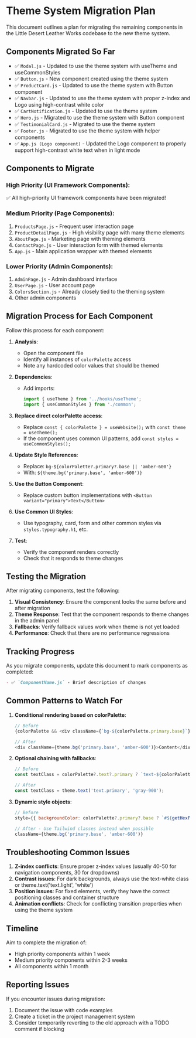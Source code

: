 # Theme System Migration Plan

This document outlines a plan for migrating the remaining components in the Little Desert Leather Works codebase to the new theme system.

## Components Migrated So Far

- ✅ `Modal.js` - Updated to use the theme system with useTheme and useCommonStyles
- ✅ `Button.js` - New component created using the theme system
- ✅ `ProductCard.js` - Updated to use the theme system with Button component
- ✅ `Navbar.js` - Updated to use the theme system with proper z-index and Logo using high-contrast white color
- ✅ `CartNotification.js` - Updated to use the theme system
- ✅ `Hero.js` - Migrated to use the theme system with Button component
- ✅ `TestimonialCard.js` - Migrated to use the theme system
- ✅ `Footer.js` - Migrated to use the theme system with helper components
- ✅ `App.js (Logo component)` - Updated the Logo component to properly support high-contrast white text when in light mode

## Components to Migrate

### High Priority (UI Framework Components):

✅ All high-priority UI framework components have been migrated!

### Medium Priority (Page Components):

1. `ProductsPage.js` - Frequent user interaction page
2. `ProductDetailPage.js` - High visibility page with many theme elements
3. `AboutPage.js` - Marketing page with theming elements
4. `ContactPage.js` - User interaction form with themed elements
5. `App.js` - Main application wrapper with themed elements

### Lower Priority (Admin Components):

1. `AdminPage.js` - Admin dashboard interface
2. `UserPage.js` - User account page
3. `ColorsSection.js` - Already closely tied to the theming system
4. Other admin components

## Migration Process for Each Component

Follow this process for each component:

1. **Analysis**:
   - Open the component file
   - Identify all instances of `colorPalette` access
   - Note any hardcoded color values that should be themed

2. **Dependencies**:
   - Add imports:
     ```javascript
     import { useTheme } from '../hooks/useTheme';
     import { useCommonStyles } from './common';
     ```

3. **Replace direct colorPalette access**:
   - Replace `const { colorPalette } = useWebsite();` with `const theme = useTheme();`
   - If the component uses common UI patterns, add `const styles = useCommonStyles();`

4. **Update Style References**:
   - Replace: `bg-${colorPalette?.primary?.base || 'amber-600'}`
   - With: `${theme.bg('primary.base', 'amber-600')}`

5. **Use the Button Component**:
   - Replace custom button implementations with `<Button variant="primary">Text</Button>`

6. **Use Common UI Styles**:
   - Use typography, card, form and other common styles via `styles.typography.h1`, etc.

7. **Test**:
   - Verify the component renders correctly
   - Check that it responds to theme changes

## Testing the Migration

After migrating components, test the following:

1. **Visual Consistency**: Ensure the component looks the same before and after migration
2. **Theme Response**: Test that the component responds to theme changes in the admin panel
3. **Fallbacks**: Verify fallback values work when theme is not yet loaded
4. **Performance**: Check that there are no performance regressions

## Tracking Progress

As you migrate components, update this document to mark components as completed:

```markdown
- ✅ `ComponentName.js` - Brief description of changes
```

## Common Patterns to Watch For

1. **Conditional rendering based on colorPalette**:
   ```javascript
   // Before
   {colorPalette && <div className={`bg-${colorPalette.primary.base}`}>Content</div>}

   // After
   <div className={theme.bg('primary.base', 'amber-600')}>Content</div>
   ```

2. **Optional chaining with fallbacks**:
   ```javascript
   // Before
   const textClass = colorPalette?.text?.primary ? `text-${colorPalette.text.primary}` : 'text-gray-900';

   // After
   const textClass = theme.text('text.primary', 'gray-900');
   ```

3. **Dynamic style objects**:
   ```javascript
   // Before
   style={{ backgroundColor: colorPalette?.primary?.base ? `#${getHexFromTailwind(colorPalette.primary.base)}` : '#d97706' }}

   // After - Use Tailwind classes instead when possible
   className={theme.bg('primary.base', 'amber-600')}
   ```

## Troubleshooting Common Issues

1. **Z-index conflicts**: Ensure proper z-index values (usually 40-50 for navigation components, 30 for dropdowns)
2. **Contrast issues**: For dark backgrounds, always use the text-white class or theme.text('text.light', 'white')
3. **Position issues**: For fixed elements, verify they have the correct positioning classes and container structure
4. **Animation conflicts**: Check for conflicting transition properties when using the theme system

## Timeline

Aim to complete the migration of:
- High priority components within 1 week
- Medium priority components within 2-3 weeks
- All components within 1 month

## Reporting Issues

If you encounter issues during migration:
1. Document the issue with code examples
2. Create a ticket in the project management system
3. Consider temporarily reverting to the old approach with a TODO comment if blocking
